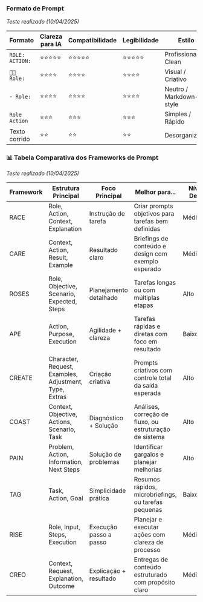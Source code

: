 
### Formato de Prompt 
*Teste realizado (10/04/2025)*

| Formato           | Clareza para IA | Compatibilidade | Legibilidade | Estilo                  | Funciona sem `:` |
| ----------------- | --------------- | --------------- | ------------ | ----------------------- | ---------------- |
| `ROLE:` `ACTION:` | ⭐⭐⭐⭐⭐           | ⭐⭐⭐⭐⭐           | ⭐⭐⭐⭐⭐        | Profissional / Clean    | ✅ Sim            |
| `🧑‍💼 Role:`     | ⭐⭐⭐⭐            | ⭐⭐⭐⭐            | ⭐⭐⭐⭐         | Visual / Criativo       | ⚠️ Parcial       |
| `- Role:`         | ⭐⭐⭐⭐            | ⭐⭐⭐⭐            | ⭐⭐⭐⭐         | Neutro / Markdown-style | ✅ Sim            |
| `Role` `Action`   | ⭐⭐⭐             | ⭐⭐⭐             | ⭐⭐⭐          | Simples / Rápido        | ✅ Sim            |
| Texto corrido     | ⭐⭐              | ⭐⭐              | ⭐⭐           | Desorganizado           | ❌ Não se aplica  |
### 📊 Tabela Comparativa dos Frameworks de Prompt
*Teste realizado (10/04/2025)*

| Framework | Estrutura Principal                     | Foco Principal        | Melhor para...                                             | Nível de Detalhe | Quando evitar                                |
|-----------|------------------------------------------|------------------------|-------------------------------------------------------------|------------------|-----------------------------------------------|
| RACE      | Role, Action, Context, Explanation       | Instrução de tarefa    | Criar prompts objetivos para tarefas bem definidas          | Médio            | Processos vagos ou criativos demais            |
| CARE      | Context, Action, Result, Example         | Resultado claro        | Briefings de conteúdo e design com exemplo esperado         | Médio            | Quando não se sabe o exemplo desejado          |
| ROSES     | Role, Objective, Scenario, Expected, Steps | Planejamento detalhado | Tarefas longas ou com múltiplas etapas                      | Alto             | Situações muito simples ou diretas             |
| APE       | Action, Purpose, Execution               | Agilidade + clareza    | Tarefas rápidas e diretas com foco em resultado             | Baixo/Médio      | Projetos mais complexos e analíticos           |
| CREATE    | Character, Request, Examples, Adjustment, Type, Extras | Criação criativa       | Prompts criativos com controle total da saída esperada      | Alto             | Pedidos simples com estrutura fixa             |
| COAST     | Context, Objective, Actions, Scenario, Task | Diagnóstico + Solução | Análises, correção de fluxo, ou estruturação de sistema     | Alto             | Tarefas que não envolvam problema/situação     |
| PAIN      | Problem, Action, Information, Next Steps | Solução de problemas   | Identificar gargalos e planejar melhorias                   | Alto             | Processos criativos ou exploratórios           |
| TAG       | Task, Action, Goal                       | Simplicidade prática   | Resumos rápidos, microbriefings, ou tarefas pequenas        | Baixo            | Projetos estratégicos e detalhados             |
| RISE      | Role, Input, Steps, Execution            | Execução passo a passo | Planejar e executar ações com clareza de processo           | Médio/Alto       | Casos com pouca clareza do objetivo final      |
| CREO      | Context, Request, Explanation, Outcome   | Explicação + resultado | Entregas de conteúdo estruturado com propósito claro        | Médio            | Projetos técnicos muito específicos            |




